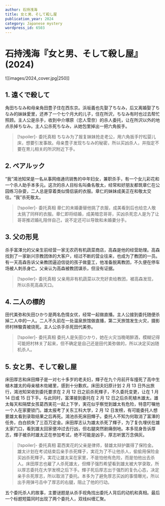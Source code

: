 ```yaml
---
author: 石持浅海
title: 女と男、そして殺し屋
publication_year: 2024
category: Japanese mystery
wordpress_id: 6503
---
```


# 石持浅海『女と男、そして殺し屋』(2024)

![[images/2024_cover.jpg|250]]

## 1. 遠くで殺して

角田ちなみ和母亲角田豊子住在西东京。浜坂義也先娶了ちなみ，后又离婚娶了ちなみ的妹妹愛里，还养了一个七个月大的儿子，住在所沢，ちなみ有时也过去帮忙照顾。主人公是杀手，收到中介塚原（恋人雪奈）的杀人委托，让在所沢以外的地点杀掉ちなみ。主人公杀死ちなみ，从她包里掉出一把六角扳手。

> [!spoiler]- 委托真相
> ちなみ为了报复妹妹抢走老公，用六角扳手拧松婴儿床，想要引发事故。母亲豊子发现ちなみ的秘密，所以买凶杀人，并指定不要在育儿相关的所沢附近下手。

## 2. ペアルック

“我”鴻池知栄是一名从事网络通讯销售的中年妇女，兼职杀手，有一个女儿彩花和一个杀人助手本多元。这次的杀人目标名叫桑名敬太，经常和好朋友都筑章仁在公园练习杂耍，二人总是穿着类似情侣装的衣服。章仁的妹妹成美正在和敬太交往。“我”杀死敬太。

> [!spoiler]- 委托真相
> 章仁的未婚妻替他挑了衣服，成美看到后也给恋人敬太挑了同样的衣服。章仁即将结婚，成美暗恋哥哥，买凶杀死恋人是为了让哥哥推迟婚礼陪伴自己，说不定还可以导致和未婚妻分手。

## 3. 父の形見

杀手富澤允的父亲生前经营一家无农药有机蔬菜商店，高森是他的经营助理。高森找到了一家新兴宗教团体的大客户，经过不断的营业往来，也成为了教团的一员。有一天高森告诉父亲教团逼迫信徒的孩子做童工，他准备脱离教团，不久便在停车场被人刺杀身亡。父亲认为高森被教团谋杀，但没有证据。

> [!spoiler]- 委托真相
> 父亲用非有机蔬菜以次充好卖给教团，被高森发现，所以杀死高森灭口。

## 4. 二人の標的

田代美弥和矢田ひかり是两名色情女优，经常一起做直播。主人公接到委托随便杀掉二人中的一人。二人不久前在一处温泉旅馆做直播，第二天旅馆发生火灾，摄影师村林駿貴被烧死。主人公杀手杀死田代美弥。

> [!spoiler]- 委托真相
> 委托人是矢田ひかり，她在火灾当晚喝醉酒，模糊记得可能把村林关了起来，但不确定是自己还是田代美弥做的，所以决定买凶随机杀人。

## 5. 女と男、そして殺し屋

床田厚志和床田輝子是一对七十多岁的老夫妇，輝子在九个月前开车撞死了高中生植木雄太的母亲植木佐緒里，感到十分歉疚。床田夫妇原计划 2 月 13 日外出旅行，鴻池知栄收到委托要求在 2 月 12 日之前杀死輝子，不久委托变更，让在 1 月 14 日或 15 日下手。与此同时，富澤接到委托在 2 月 12 日之后杀死植木雄太。雄太每天和隔壁女孩葛西実花一起上下学，実花似乎察觉到雄太有危险，特意叮嘱他一个人在家要锁门。雄太报考了关东工科大学，2 月 12 日发榜，有可能委托人想要雄太看到录取结果之后再死。鴻池杀死床田輝子。委托人不知为何取消了富澤的任务，白白损失了三百万定金。床田厚志认为雄太杀死了輝子，为了复仇埋伏在雄太家门口，看到雄太回家便冲过去行凶，但右腿突然剧痛倒地。本多现身告诉厚志，輝子被杀时雄太正在参加考试，绝不可能是凶手，厚志听罢万念俱灰。

> [!spoiler]- 委托真相
> 葛西実花的父亲是律师，替雄太辩护赢得了保险金。雄太计划在考试结束后亲手杀死輝子，実花为了不让他杀人，偷偷用保险金买凶杀死輝子。実花让雄太呆在家里，不是怕他有危险，而是怕他出去杀人。床田厚志也雇了人杀死雄太，但輝子强烈希望看到雄太被大学录取，所以厚志委托在大学发榜之后下手。輝子死后厚志出于强烈的复仇心态，决定亲手杀死厚志，所以取消了委托。本多为了避免厚志买凶的事情曝光，所以出手用弹弓击中了厚志的右腿，阻止了他的行动。

五个委托杀人的故事，主要谜题是从杀手视角找出委托人背后的动机和真相。最后一个标题短篇同时出现了两个委托人，双线纠缠汇聚。